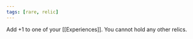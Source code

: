 ```yaml
---
tags: [rare, relic]
---
```

Add +1 to one of your [[Experiences]]. You cannot hold any other relics.